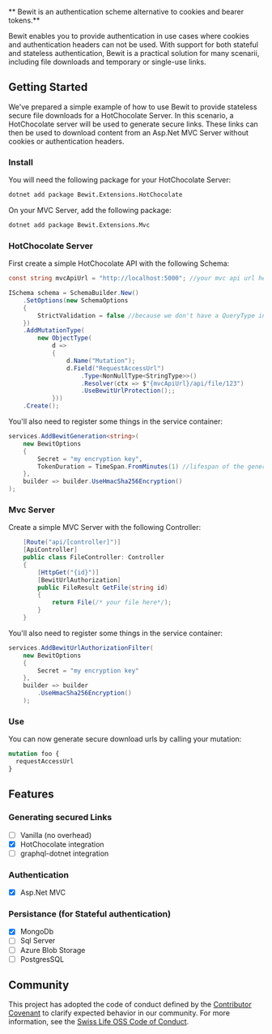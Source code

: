 ** Bewit is an authentication scheme alternative to cookies and bearer tokens.**

Bewit enables you to provide authentication in use cases where cookies and authentication headers can not be used. With support for both stateful and stateless authentication, Bewit is a practical solution for many scenarii, including file downloads and temporary or single-use links.

## Getting Started

We've prepared a simple example of how to use Bewit to provide stateless secure file downloads for a HotChocolate Server.
In this scenario, a HotChocolate server will be used to generate secure links. These links can then be used to download content from an Asp.Net MVC Server without cookies or authentication headers.

### Install

You will need the following package for your HotChocolate Server:

```bash
dotnet add package Bewit.Extensions.HotChocolate
```

On your MVC Server, add the following package:

```bash
dotnet add package Bewit.Extensions.Mvc
```

### HotChocolate Server

First create a simple HotChocolate API with the following Schema:

```csharp
const string mvcApiUrl = "http://localhost:5000"; //your mvc api url here

ISchema schema = SchemaBuilder.New()
    .SetOptions(new SchemaOptions
    {
        StrictValidation = false //because we don't have a QueryType in this example
    })
    .AddMutationType(
        new ObjectType(
            d =>
            {
                d.Name("Mutation");
                d.Field("RequestAccessUrl")
                    .Type<NonNullType<StringType>>()
                    .Resolver(ctx => $"{mvcApiUrl}/api/file/123")
                    .UseBewitUrlProtection();;
            }))
    .Create();
```

You'll also need to register some things in the service container:

```csharp
services.AddBewitGeneration<string>(
    new BewitOptions
    {
        Secret = "my encryption key",
        TokenDuration = TimeSpan.FromMinutes(1) //lifespan of the generated url
    },
    builder => builder.UseHmacSha256Encryption()
);
```

### Mvc Server

Create a simple MVC Server with the following Controller:

```csharp
    [Route("api/[controller]")]
    [ApiController]
    public class FileController: Controller
    {
        [HttpGet("{id}")]
        [BewitUrlAuthorization]
        public FileResult GetFile(string id)
        {
            return File(/* your file here*/);
        }
    }
```

You'll also need to register some things in the service container:

```csharp
services.AddBewitUrlAuthorizationFilter(
    new BewitOptions
    {
        Secret = "my encryption key"
    },
    builder => builder
        .UseHmacSha256Encryption()
    );
```

### Use

You can now generate secure download urls by calling your mutation:

```graphql
mutation foo {
  requestAccessUrl
}
```

## Features

### Generating secured Links

- [ ] Vanilla (no overhead)
- [x] HotChocolate integration
- [ ] graphql-dotnet integration

### Authentication

- [x] Asp.Net MVC

### Persistance (for Stateful authentication)

- [x] MongoDb
- [ ] Sql Server
- [ ] Azure Blob Storage
- [ ] PostgresSQL

## Community

This project has adopted the code of conduct defined by the [Contributor Covenant](https://contributor-covenant.org/)
to clarify expected behavior in our community. For more information, see the [Swiss Life OSS Code of Conduct](https://swisslife-oss.github.io/coc).
